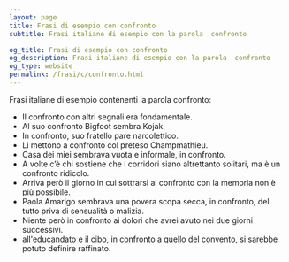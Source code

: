 ```yaml
---
layout: page
title: Frasi di esempio con confronto 
subtitle: Frasi italiane di esempio con la parola  confronto

og_title: Frasi di esempio con confronto 
og_description: Frasi italiane di esempio con la parola  confronto
og_type: website
permalink: /frasi/c/confronto.html
---
```


Frasi italiane di esempio contenenti la parola confronto:


- Il confronto con altri segnali era fondamentale.
- Al suo confronto Bigfoot sembra Kojak.
- In confronto, suo fratello pare narcolettico.
- Li mettono a confronto col preteso Champmathieu.
- Casa dei miei sembrava vuota e informale, in confronto.
- A volte c’è chi sostiene che i corridori siano altrettanto solitari, ma è un confronto ridicolo.
- Arriva però il giorno in cui sottrarsi al confronto con la memoria non è più possibile.
- Paola Amarigo sembrava una povera scopa secca, in confronto, del tutto priva di sensualità o malizia.
- Niente però in confronto ai dolori che avrei avuto nei due giorni successivi.
- all'educandato e il cibo, in confronto a quello del convento, si sarebbe potuto definire raffinato.
